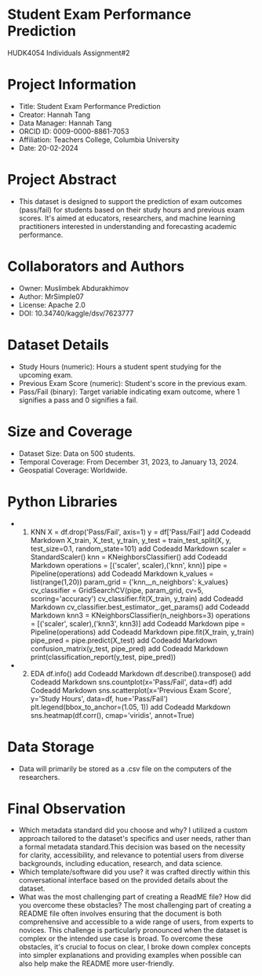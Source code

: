# Student Exam Performance Prediction
HUDK4054 Individuals Assignment#2

# Project Information
* Title: Student Exam Performance Prediction
* Creator: Hannah Tang
* Data Manager: Hannah Tang
* ORCID ID: 0009-0000-8861-7053
* Affiliation: Teachers College, Columbia University
* Date: 20-02-2024

# Project Abstract
* This dataset is designed to support the prediction of exam outcomes (pass/fail) for students based on their study hours and previous exam scores. It's aimed at educators, researchers, and machine learning practitioners interested in understanding and forecasting academic performance.

# Collaborators and Authors
* Owner: Muslimbek Abdurakhimov
* Author: MrSimple07
* License: Apache 2.0
* DOI: 10.34740/kaggle/dsv/7623777

# Dataset Details
* Study Hours (numeric): Hours a student spent studying for the upcoming exam.
* Previous Exam Score (numeric): Student's score in the previous exam.
* Pass/Fail (binary): Target variable indicating exam outcome, where 1 signifies a pass and 0 signifies a fail.

# Size and Coverage
* Dataset Size: Data on 500 students.
* Temporal Coverage: From December 31, 2023, to January 13, 2024.
* Geospatial Coverage: Worldwide.

# Python Libraries
   * 1. KNN
X = df.drop('Pass/Fail', axis=1)
y = df['Pass/Fail']
add Codeadd Markdown
X_train, X_test, y_train, y_test = train_test_split(X, y, test_size=0.1, random_state=101)
add Codeadd Markdown
scaler = StandardScaler()
knn = KNeighborsClassifier()
add Codeadd Markdown
operations = [('scaler', scaler),('knn', knn)]
pipe = Pipeline(operations)
add Codeadd Markdown
k_values = list(range(1,20))
param_grid = {'knn__n_neighbors': k_values}
cv_classifier = GridSearchCV(pipe, param_grid, cv=5, scoring='accuracy')
cv_classifier.fit(X_train, y_train)
add Codeadd Markdown
cv_classifier.best_estimator_.get_params()
add Codeadd Markdown
knn3 = KNeighborsClassifier(n_neighbors=3)
operations = [('scaler', scaler),('knn3', knn3)]
add Codeadd Markdown
pipe = Pipeline(operations)
add Codeadd Markdown
pipe.fit(X_train, y_train)
pipe_pred = pipe.predict(X_test)
add Codeadd Markdown
confusion_matrix(y_test, pipe_pred)
add Codeadd Markdown
print(classification_report(y_test, pipe_pred))
   * 2. EDA
df.info()
add Codeadd Markdown
df.describe().transpose()
add Codeadd Markdown
sns.countplot(x='Pass/Fail', data=df)
add Codeadd Markdown
sns.scatterplot(x='Previous Exam Score', y='Study Hours', data=df, hue='Pass/Fail')
plt.legend(bbox_to_anchor=(1.05, 1))
add Codeadd Markdown
sns.heatmap(df.corr(), cmap='viridis', annot=True)

# Data Storage
* Data will primarily be stored as a .csv file on the computers of the researchers.

# Final Observation
* Which metadata standard did you choose and why? I utilized a custom approach tailored to the dataset's specifics and user needs, rather than a formal metadata standard.This decision was based on the necessity for clarity, accessibility, and relevance to potential users from diverse backgrounds, including education, research, and data science.
* Which template/software did you use? it was crafted directly within this conversational interface based on the provided details about the dataset.
* What was the most challenging part of creating a ReadME file? How did you overcome these obstacles? The most challenging part of creating a README file often involves ensuring that the document is both comprehensive and accessible to a wide range of users, from experts to novices. This challenge is particularly pronounced when the dataset is complex or the intended use case is broad. To overcome these obstacles, it's crucial to focus on clear, I broke down complex concepts into simpler explanations and providing examples when possible can also help make the README more user-friendly. 
